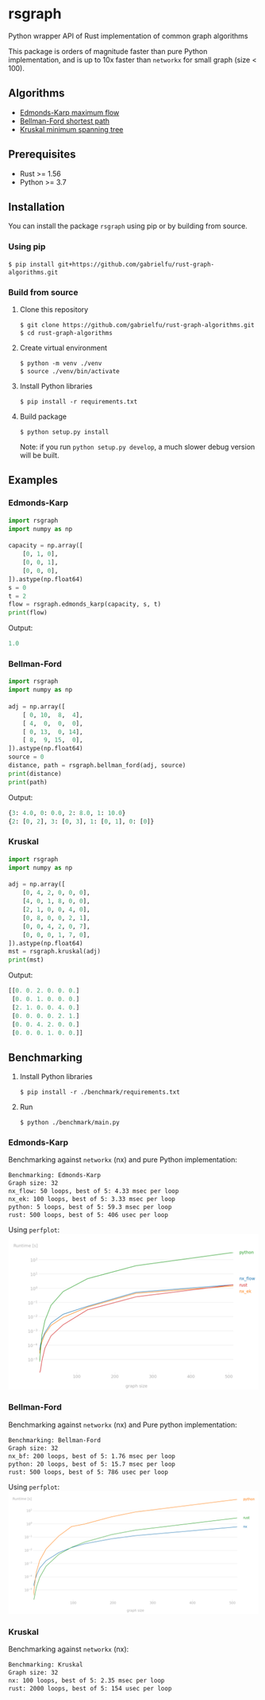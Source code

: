 # rsgraph
Python wrapper API of Rust implementation of common graph algorithms

This package is orders of magnitude faster than pure Python implementation, 
and is up to 10x faster than `networkx` for small graph (size < 100).

## Algorithms
- [Edmonds-Karp maximum flow](https://en.wikipedia.org/wiki/Edmonds%E2%80%93Karp_algorithm)
- [Bellman-Ford shortest path](https://en.wikipedia.org/wiki/Bellman%E2%80%93Ford_algorithm)
- [Kruskal minimum spanning tree](https://en.wikipedia.org/wiki/Kruskal%27s_algorithm)

## Prerequisites
- Rust >= 1.56
- Python >= 3.7

## Installation
You can install the package `rsgraph` using pip or by building from source.

### Using pip
```shell
$ pip install git+https://github.com/gabrielfu/rust-graph-algorithms.git
```

### Build from source
1. Clone this repository
    ```shell
    $ git clone https://github.com/gabrielfu/rust-graph-algorithms.git
    $ cd rust-graph-algorithms
    ```

2. Create virtual environment
    ```shell
    $ python -m venv ./venv
    $ source ./venv/bin/activate
    ```

3. Install Python libraries
    ```shell
    $ pip install -r requirements.txt
    ```

4. Build package
    ```shell
    $ python setup.py install
    ```
    Note: if you run `python setup.py develop`, a much slower debug version will be built.


## Examples
### Edmonds-Karp
```python
import rsgraph
import numpy as np

capacity = np.array([
    [0, 1, 0],
    [0, 0, 1],
    [0, 0, 0],
]).astype(np.float64)
s = 0
t = 2
flow = rsgraph.edmonds_karp(capacity, s, t)
print(flow)
```
Output:
```python
1.0
```

### Bellman-Ford
```python
import rsgraph
import numpy as np

adj = np.array([
    [ 0, 10,  8,  4],
    [ 4,  0,  0,  0],
    [ 0, 13,  0, 14],
    [ 8,  9, 15,  0],
]).astype(np.float64)
source = 0
distance, path = rsgraph.bellman_ford(adj, source)
print(distance)
print(path)
```
Output:
```python
{3: 4.0, 0: 0.0, 2: 8.0, 1: 10.0}
{2: [0, 2], 3: [0, 3], 1: [0, 1], 0: [0]}
```

### Kruskal
```python
import rsgraph
import numpy as np

adj = np.array([
    [0, 4, 2, 0, 0, 0],
    [4, 0, 1, 8, 0, 0],
    [2, 1, 0, 0, 4, 0],
    [0, 8, 0, 0, 2, 1],
    [0, 0, 4, 2, 0, 7],
    [0, 0, 0, 1, 7, 0],
]).astype(np.float64)
mst = rsgraph.kruskal(adj)
print(mst)
```
Output:
```python
[[0. 0. 2. 0. 0. 0.]
 [0. 0. 1. 0. 0. 0.]
 [2. 1. 0. 0. 4. 0.]
 [0. 0. 0. 0. 2. 1.]
 [0. 0. 4. 2. 0. 0.]
 [0. 0. 0. 1. 0. 0.]]
```

## Benchmarking
1. Install Python libraries
    ```shell
    $ pip install -r ./benchmark/requirements.txt
    ```

2. Run 
    ```shell
    $ python ./benchmark/main.py
    ```

### Edmonds-Karp
Benchmarking against `networkx` (nx) and pure Python implementation:
```
Benchmarking: Edmonds-Karp
Graph size: 32
nx_flow: 50 loops, best of 5: 4.33 msec per loop
nx_ek: 100 loops, best of 5: 3.33 msec per loop
python: 5 loops, best of 5: 59.3 msec per loop
rust: 500 loops, best of 5: 406 usec per loop
```

Using `perfplot`:
![](./images/perf_edmonds_karp.png)

### Bellman-Ford
Benchmarking against `networkx` (nx) and Pure python implementation:
```
Benchmarking: Bellman-Ford
Graph size: 32
nx_bf: 200 loops, best of 5: 1.76 msec per loop
python: 20 loops, best of 5: 15.7 msec per loop
rust: 500 loops, best of 5: 786 usec per loop
```

Using `perfplot`:
![](./images/perf_bellman_ford.png)

### Kruskal
Benchmarking against `networkx` (nx):
```
Benchmarking: Kruskal
Graph size: 32
nx: 100 loops, best of 5: 2.35 msec per loop
rust: 2000 loops, best of 5: 154 usec per loop
```
